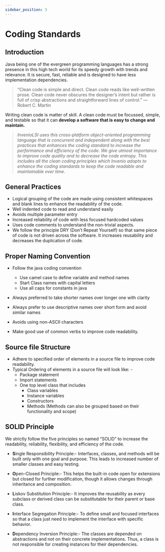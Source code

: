 ```yaml
---
sidebar_position: 3
---
```

# Coding Standards

## Introduction
Java being one of the evergreen programming languages has a strong presence in this high tech world for its speedy growth with trends and relevance. It is secure, fast, reliable and is designed to have less implementation dependencies.




>“Clean code is simple and direct. Clean code reads like well-written prose. Clean code never obscures the designer’s intent but rather is full of crisp abstractions and straightforward lines of control.” — Robert C. Martin

Writing clean code is matter of skill. A clean code must be focussed, simple, and testable so that it can **develop a software that is easy to change and maintain.**

>*InvenioLSI uses this cross-platform object-oriented programming language that is concurrent and independent along with the best practices that enhances the coding standard to increase the performance and efficiency of the code*.
>*We give utmost importance to improve code quality and to decrease the code entropy.
This includes all the clean coding principles which Invenio adopts to enhance the coding standards to keep the code readable and maintainable over time.*

## General Practices 
- Logical grouping of the code are made using consistent whitespaces and blank lines to enhance the readability of the code.
- Well indented code to read and understand easily
- Avoids multiple parameter entry
- Increased reliability of code with less focused hardcoded values
- Uses code comments to understand the non-trivial aspects.
- We follow the principle DRY (Don’t Repeat Yourself) so that same piece of code is not driven across the software. It increases reusability and decreases the duplication of code.

## Proper Naming Convention
- Follow the java coding convention

    - Use camel case to define variable and method names
    - Start Class names with capital letters
    - Use all caps for constants in java
- Always preferred to take shorter names over longer one with clarity
- Always prefer to use descriptive names over short form and avoid similar names
- Avoids using non-ASCII characters
- Make good use of common verbs to improve code readability.




## Source file Structure
- 	Adhere to specified order of elements in a source file to improve code readability.
- Typical Ordering of elements in a source file will look like: -
    - Package statement
    - Import statements
    - One top level class that includes
        - Class variables
        - Instance variables
        - Constructors
        - Methods
          (Methods can also be grouped based on their functionality and scope)

## SOLID Principle
We strictly follow the five principles so named “SOLID” to increase the readability, reliability, flexibility, and efficiency of the code.
- **S**ingle Responsibility Principle:-  Interfaces, classes, and methods will be built only with one goal and purpose. This leads to increased number of smaller classes and easy testing.

- **O**pen-Closed Principle:- This helps the built-in code open for extensions but closed for further modification, though it allows changes through inheritance and composition.
  
- **L**iskov Substitution Principle:- It improves the reusability as every subclass or derived class can be substitutable for their parent or base class.
    
- **I**nterface Segregation Principle:- To define small and focused interfaces so that a class just need to implement the interface with specific behavior.

- **D**ependency Inversion Principle:- The classes are depended on abstractions and not on their concrete implementations. Thus, a class is not responsible for creating instances for their dependencies.








